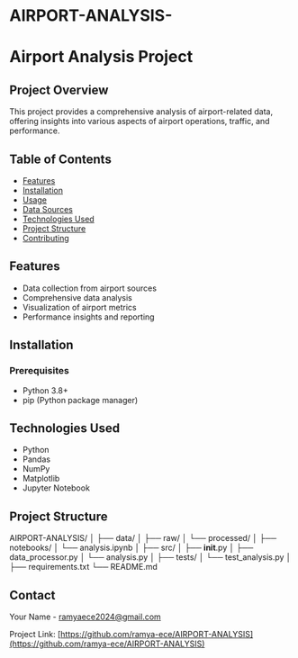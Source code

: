 # AIRPORT-ANALYSIS-
# Airport Analysis Project

## Project Overview
This project provides a comprehensive analysis of airport-related data, offering insights into various aspects of airport operations, traffic, and performance.

## Table of Contents
- [Features](#features)
- [Installation](#installation)
- [Usage](#usage)
- [Data Sources](#data-sources)
- [Technologies Used](#technologies-used)
- [Project Structure](#project-structure)
- [Contributing](#contributing)

## Features
- Data collection from airport sources
- Comprehensive data analysis
- Visualization of airport metrics
- Performance insights and reporting

## Installation

### Prerequisites
- Python 3.8+
- pip (Python package manager)

## Technologies Used
- Python
- Pandas
- NumPy
- Matplotlib
- Jupyter Notebook 

## Project Structure

AIRPORT-ANALYSIS/
│
├── data/
│   ├── raw/
│   └── processed/
│
├── notebooks/
│   └── analysis.ipynb
│
├── src/
│   ├── __init__.py
│   ├── data_processor.py
│   └── analysis.py
│
├── tests/
│   └── test_analysis.py
│
├── requirements.txt
└── README.md

## Contact
Your Name - ramyaece2024@gmail.com

Project Link: [https://github.com/ramya-ece/AIRPORT-ANALYSIS](https://github.com/ramya-ece/AIRPORT-ANALYSIS)
